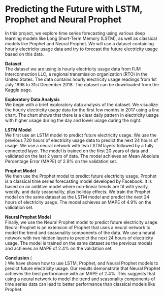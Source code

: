 # Predicting the Future with LSTM, Prophet and Neural Prophet
In this project, we explore time series forecasting using various deep learning models like Long Short-Term Memory (LSTM), as well as classical models like Prophet and Neural Prophet. We will use a dataset containing hourly electricity usage data and try to forecast the future electricity usage based on this data.

**Dataset**   <br>
The dataset we are using is hourly electricity usage data from PJM Interconnection LLC, a regional transmission organization (RTO) in the United States. The data contains hourly electricity usage readings from 1st July 1998 to 31st December 2018. The dataset can be downloaded from the Kaggle page.

**Exploratory Data Analysis**   <br>
We begin with a brief exploratory data analysis of the dataset. We visualize the hourly electricity usage data for the first few months in 2017 using a line chart. The chart shows that there is a clear daily pattern in electricity usage with higher usage during the day and lower usage during the night.

**LSTM Model**   <br>
We first use an LSTM model to predict future electricity usage. We use the previous 720 hours of electricity usage data to predict the next 24 hours of usage. We use a neural network with two LSTM layers followed by a fully connected layer. The model is trained on the first 20 years of data and validated on the last 2 years of data. The model achieves an Mean Absolute Percentage Error (MAPE) of 2.9% on the validation set.

**Prophet Model**   <br>
We then use the Prophet model to predict future electricity usage. Prophet is a classical time series forecasting model developed by Facebook. It is based on an additive model where non-linear trends are fit with yearly, weekly, and daily seasonality, plus holiday effects. We train the Prophet model on the same dataset as the LSTM model and predict the next 24 hours of electricity usage. The model achieves an MAPE of 4.9% on the validation set.

**Neural Prophet Model**   <br>
Finally, we use the Neural Prophet model to predict future electricity usage. Neural Prophet is an extension of Prophet that uses a neural network to model the trend and seasonality components of the data. We use a neural network with two hidden layers to predict the next 24 hours of electricity usage. The model is trained on the same dataset as the previous models and achieves an MAPE of 2.4% on the validation set.

**Conclusion**   (<br>)
We have shown how to use LSTM, Prophet, and Neural Prophet models to predict future electricity usage. Our results demonstrate that Neural Prophet achieves the best performance with an MAPE of 2.4%. This suggests that using a neural network to model the trend and seasonality components of time series data can lead to better performance than classical models like Prophet.
